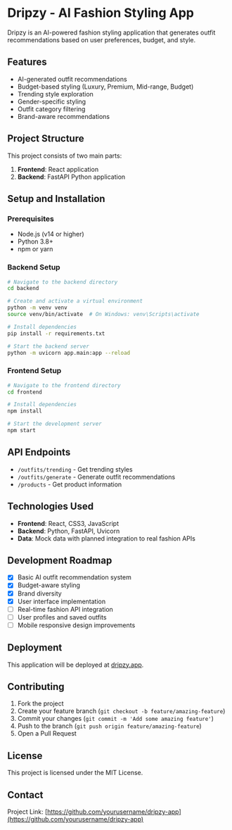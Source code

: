 # Dripzy - AI Fashion Styling App

Dripzy is an AI-powered fashion styling application that generates outfit recommendations based on user preferences, budget, and style. 

## Features

- AI-generated outfit recommendations
- Budget-based styling (Luxury, Premium, Mid-range, Budget)
- Trending style exploration
- Gender-specific styling
- Outfit category filtering
- Brand-aware recommendations

## Project Structure

This project consists of two main parts:

1. **Frontend**: React application
2. **Backend**: FastAPI Python application

## Setup and Installation

### Prerequisites

- Node.js (v14 or higher)
- Python 3.8+ 
- npm or yarn

### Backend Setup

```bash
# Navigate to the backend directory
cd backend

# Create and activate a virtual environment
python -m venv venv
source venv/bin/activate  # On Windows: venv\Scripts\activate

# Install dependencies
pip install -r requirements.txt

# Start the backend server
python -m uvicorn app.main:app --reload
```

### Frontend Setup

```bash
# Navigate to the frontend directory
cd frontend

# Install dependencies
npm install

# Start the development server
npm start
```

## API Endpoints

- `/outfits/trending` - Get trending styles
- `/outfits/generate` - Generate outfit recommendations
- `/products` - Get product information

## Technologies Used

- **Frontend**: React, CSS3, JavaScript
- **Backend**: Python, FastAPI, Uvicorn
- **Data**: Mock data with planned integration to real fashion APIs

## Development Roadmap

- [x] Basic AI outfit recommendation system
- [x] Budget-aware styling
- [x] Brand diversity
- [x] User interface implementation
- [ ] Real-time fashion API integration
- [ ] User profiles and saved outfits
- [ ] Mobile responsive design improvements

## Deployment

This application will be deployed at [dripzy.app](https://dripzy.app).

## Contributing

1. Fork the project
2. Create your feature branch (`git checkout -b feature/amazing-feature`)
3. Commit your changes (`git commit -m 'Add some amazing feature'`)
4. Push to the branch (`git push origin feature/amazing-feature`)
5. Open a Pull Request

## License

This project is licensed under the MIT License.

## Contact

Project Link: [https://github.com/yourusername/dripzy-app](https://github.com/yourusername/dripzy-app) 